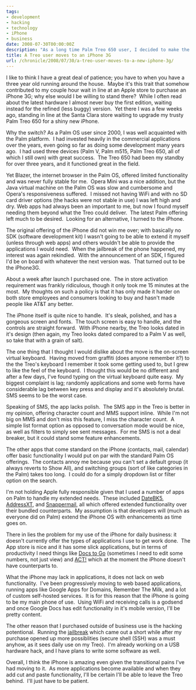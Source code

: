 ```yaml
---
tags:
- development
- hacking
- technology
- iPhone
- business
date: 2008-07-30T00:00:00Z
description: "As a long time Palm Treo 650 user, I decided to make the leap to the new Apple iPhone3G.  Read on for the good and the not so good of my experience."
title: A Treo user moves to an iPhone 3G
url: /chronicle/2008/07/30/a-treo-user-moves-to-a-new-iphone-3g/
---
```


I like to think I have a great deal of patience; you have to when you have a three year old running around the house.  Maybe it's this trait that somehow contributed to my couple hour wait in line at an Apple store to purchase an iPhone 3G; why else would I be willing to stand there?  While I often read about the latest hardware I almost never buy the first edition, waiting instead for the refined (less buggy) version.  Yet there I was a few weeks ago, standing in line at the Santa Clara store waiting to upgrade my trusty Palm Treo 650 for a shiny new iPhone.

Why the switch? As a Palm OS user since 2000, I was well acquainted with the Palm platform.  I had invested heavily in the commercial applications over the years, even going so far as doing some development many years ago.  I had used three devices (Palm V, Palm m515, Palm Treo 650, all of which I still own) with great success.  The Treo 650 had been my standby for over three years, and it functioned great in the field.

Yet Blazer, the internet browser in the Palm OS, offered limited functionality and was never fully stable for me.  Opera Mini was a nice addition, but the Java virtual machine on the Palm OS was slow and cumbersome and Opera's responsiveness suffered.  I missed not having WiFi and with no SD card driver options (the hacks were not stable in use) I was left high and dry. Web apps had always been an important to me, but now I found myself needing them beyond what the Treo could deliver.  The latest Palm offering left much to be desired.  Looking for an alternative, I turned to the iPhone.

The original offering of the iPhone did not win me over; with basically no SDK (software development kit) I wasn't going to be able to extend it myself (unless through web apps) and others wouldn't be able to provide the applications I would need.  When the jailbreak of the phone happened, my interest was again rekindled.  With the announcement of an SDK, I figured I'd be on board with whatever the next version was.  That turned out to be the iPhone3G.

About a week after launch I purchased one.  The in store activation requirement was frankly ridiculous, though it only took me 15 minutes at the most.  My thoughts on such a policy is that it has only made it harder on both store employees and consumers looking to buy and hasn't made people like AT&amp;T any better.

The iPhone itself is quite nice to handle.  It's sleak, polished, and has a gorgeous screen and fonts.  The touch screen is easy to handle, and the controls are straight forward.  With iPhone nearby, the Treo looks dated in it's design (then again, my Treo looks dated compared to a Palm V as well, so take that with a grain of salt).

The one thing that I thought I would dislike about the move is the on-screen virtual keyboard.  Having moved from graffiti (does anyone remember it?) to the the Treo's keyboard I remember it took some getting used to, but I grew to like the feel of the keyboard.  I thought this would be no different and after a few days, I've found typing on the virtual keyboard quite easy.  My biggest complaint is lag; randomly applications and some web forms have considerable lag between key press and display and it's absolutely brutal.  SMS seems to be the worst case.

Speaking of SMS, the app lacks polish.  The SMS app in the Treo is better in my opinion, offering character count and MMS support inline.  While I'm not big on MMS and don't miss this feature, I miss the character count.  A simple list format option as opposed to conversation mode would be nice, as well as filters to simply see sent messages.  For me SMS is not a deal breaker, but it could stand some feature enhancements.

The other apps that come standard on the iPhone (contacts, mail, calendar) offer basic functionality I would put on par with the standard Palm OS offerings.  The contacts annoy me because you can't set a default group (it always reverts to Show All), and switching groups (sort of like categories in the Palm) takes too long.  I could do for a simply dropdown list or filter option on the search.

I'm not holding Apple fully responsible given that I used a number of apps on Palm to handle my extended needs.  These included <a href="http://www.pimlicosoftware.com/datebk6.htm">DateBK5</a>, <a href="http://www.handydev.com/en/products/addressxt.php">AddressXT</a>, and <a href="http://www.snappermail.com/wireless/email/">Snappermail</a>, all which offered extended functionality over their bundled counterparts.  My assumption is that developers will (much as everyone did on Palm) extend the iPhone OS with enhancements as time goes on.

There in lies the problem for my use of the iPhone for daily business: it doesn't currently offer the types of applications I use to get work done.  The App store is nice and it has some slick applications, but in terms of productivity I need things like <a href="http://www.dataviz.com/products/documentstogo/premium/index.html?device_id=118">Docs to Go</a> (sometimes I need to edit some numbers, not just view) and <a href="http://www.act.com/products/mobile/palm/index.cfm">ACT!</a> which at the moment the iPhone doesn't have counterparts to.

What the iPhone may lack in applications, it does not lack on web functionality.  I've been progressively moving to web based applications, running apps like Google Apps for Domains, Remember The Milk, and a lot of custom self-hosted services.  It is for this reason that the iPhone is going to be my main phone of use.  Using WiFi and receiving calls is a godsend and once Google Docs has edit functionality in it's mobile version, I'll be pretty content.

The other reason that I purchased outside of business use is the hacking potentional.  Running the <a href="http://blog.iphone-dev.org/post/42931306/pwnagetool-2-0-1">jailbreak</a> which came out a short while after my purchase opened up more possiblities (secure shell (SSH) was a must anyhow, as it sees daily use on my Treo).  I'm already working on a USB hardware hack, and I have plans to write some software as well.

Overall, I think the iPhone is amazing even given the transitional pains I've had moving to it.  As more applications become available and when they add cut and paste functionality, I'll be certain I'll be able to leave the Treo behind.  I'll just have to be patient.

